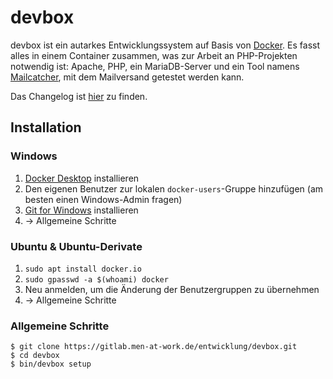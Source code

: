 # devbox

devbox ist ein autarkes Entwicklungssystem auf Basis von
[Docker][1]. Es fasst alles in einem Container zusammen, was zur
Arbeit an PHP-Projekten notwendig ist: Apache, PHP, ein MariaDB-Server
und ein Tool namens [Mailcatcher][2], mit dem Mailversand getestet
werden kann.

Das Changelog ist [hier](CHANGELOG.md) zu finden.

## Installation

### Windows

1. [Docker Desktop][3] installieren
2. Den eigenen Benutzer zur lokalen `docker-users`-Gruppe hinzufügen
   (am besten einen Windows-Admin fragen)
3. [Git for Windows][4] installieren
4. → Allgemeine Schritte

### Ubuntu & Ubuntu-Derivate

1. `sudo apt install docker.io`
2. `sudo gpasswd -a $(whoami) docker`
3. Neu anmelden, um die Änderung der Benutzergruppen zu übernehmen
4. → Allgemeine Schritte

### Allgemeine Schritte

```
$ git clone https://gitlab.men-at-work.de/entwicklung/devbox.git
$ cd devbox
$ bin/devbox setup
```

[1]: https://www.docker.com/
[2]: https://mailcatcher.me/
[3]: https://www.docker.com/products/docker-desktop
[4]: https://gitforwindows.org/

